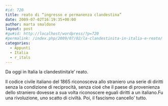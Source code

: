 ```yaml
---
#id: 720
title: reato di “ingresso e permanenza clandestina”
date: 2009-07-02T16:19:35+00:00
author: marta smaldone
layout: post
#gu#id: http://localhost/wordpress/?p=720
#permalink: /index.php/2009/07/02/la-clandestinita-in-italia-e-reato/
categories:
  - Appunti
  - Italia
  - r_itals
---
```

Da oggi in Italia la clandestinita&#8217;e&#8217; reato.

Il codice civile italiano del 1865 riconosceva allo straniero una serie di diritti senza la condizione di reciprocità, senza cioé che il paese di provenienza dello straniero dovesse a sua volta riconoscere eguali diritti a un italiano.Fu una rivoluzione, uno scatto di civiltà. Poi, il fascismo cancello&#8217; tutto.